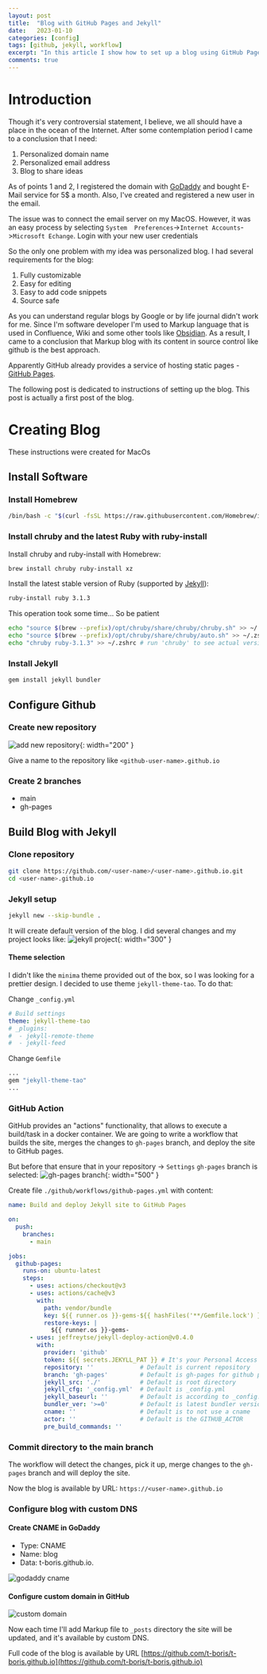```yaml
---
layout: post
title:  "Blog with GitHub Pages and Jekyll"
date:   2023-01-10
categories: [config]
tags: [github, jekyll, workflow]
excerpt: "In this article I show how to set up a blog using GitHub Pages and Jekyll tool"
comments: true
---
```


# Introduction

Though it's very controversial statement, I believe, we all should have a place in the ocean of the Internet. After 
some contemplation period I came to a conclusion that I need:
1. Personalized domain name 
2. Personalized email address 
3. Blog to share ideas

As of points 1 and 2, I registered the domain with [GoDaddy](https://account.godaddy.com/products) and bought E-Mail 
service for 5$ a month. Also, I've created and registered a new user in the email. 

The issue was to connect the email server on my MacOS. However, it was an easy process by selecting 
`System  Preferences`->`Internet Accounts`->`Microsoft Echange`. Login with your new user credentials

So the only one problem with my idea was personalized blog. I had several requirements for the blog:
1. Fully customizable 
2. Easy for editing 
3. Easy to add code snippets
4. Source safe

As you can understand regular blogs by Google or by life journal didn't work for me. Since I'm software developer I'm used 
to Markup language that is used in Confluence, Wiki and some other tools like [Obsidian](https://obsidian.md/). 
As a result, I came to a conclusion that Markup blog with its content in source control like github is the best approach.

Apparently GitHub already provides a service of hosting static pages - [GitHub Pages](https://pages.github.com/).

The following post is dedicated to instructions of setting up the blog. This post is actually a first post of the blog.

# Creating Blog

These instructions were created for MacOs

## Install Software 

### Install Homebrew

```bash
/bin/bash -c "$(curl -fsSL https://raw.githubusercontent.com/Homebrew/install/HEAD/install.sh)"
```

### Install chruby and the latest Ruby with ruby-install

Install chruby and ruby-install with Homebrew:

```bash
brew install chruby ruby-install xz
```

Install the latest stable version of Ruby (supported by [Jekyll](https://jekyllrb.com/)):
```bash
ruby-install ruby 3.1.3
```

This operation took some time... So be patient 

```bash
echo "source $(brew --prefix)/opt/chruby/share/chruby/chruby.sh" >> ~/.zshrc
echo "source $(brew --prefix)/opt/chruby/share/chruby/auto.sh" >> ~/.zshrc
echo "chruby ruby-3.1.3" >> ~/.zshrc # run 'chruby' to see actual version
```

### Install Jekyll

```bash
gem install jekyll bundler
```

## Configure Github 

### Create new repository

![add new repository](/assets/github-new-repo.png){: width="200" }

Give a name to the repository like `<github-user-name>.github.io`

### Create 2 branches 
- main 
- gh-pages

## Build Blog with Jekyll

### Clone repository 

```bash
git clone https://github.com/<user-name>/<user-name>.github.io.git
cd <user-name>.github.io
```

### Jekyll setup 

```bash
jekyll new --skip-bundle .
```

It will create default version of the blog. I did several changes and my project looks like:
![jekyll project](/assets/jekyll-project.png){: width="300" }

#### Theme selection
I didn't like the `minima` theme provided out of the box, so I was looking for a prettier design. 
I decided to use theme `jekyll-theme-tao`. To do that:

Change `_config.yml`

```yaml
# Build settings
theme: jekyll-theme-tao
# _plugins:
#  - jekyll-remote-theme
#  - jekyll-feed
```

Change `Gemfile`

```bash
...
gem "jekyll-theme-tao"
...
```

### GitHub Action 

GitHub provides an "actions" functionality, that allows to execute a build/task in a docker container. We are going to 
write a workflow that builds the site, merges the changes to `gh-pages` branch, and deploy the site to GitHub pages.

But before that ensure that in your repository -> `Settings` `gh-pages` branch is selected:
![gh-pages branch](/assets/gh-pages-branch.png){: width="500" }

Create file `./github/workflows/github-pages.yml` with content:

```yaml
name: Build and deploy Jekyll site to GitHub Pages

on:
  push:
    branches:
      - main

jobs:
  github-pages:
    runs-on: ubuntu-latest
    steps:
      - uses: actions/checkout@v3
      - uses: actions/cache@v3
        with:
          path: vendor/bundle
          key: ${{ runner.os }}-gems-${{ hashFiles('**/Gemfile.lock') }}
          restore-keys: |
            ${{ runner.os }}-gems-
      - uses: jeffreytse/jekyll-deploy-action@v0.4.0
        with:
          provider: 'github'
          token: ${{ secrets.JEKYLL_PAT }} # It's your Personal Access Token(PAT)
          repository: ''             # Default is current repository
          branch: 'gh-pages'         # Default is gh-pages for github provider
          jekyll_src: './'           # Default is root directory
          jekyll_cfg: '_config.yml'  # Default is _config.yml
          jekyll_baseurl: ''         # Default is according to _config.yml
          bundler_ver: '>=0'         # Default is latest bundler version
          cname: ''                  # Default is to not use a cname
          actor: ''                  # Default is the GITHUB_ACTOR
          pre_build_commands: ''
```

### Commit directory to the main branch 

The workflow will detect the changes, pick it up, merge changes to the `gh-pages` branch and will deploy the site. 

Now the blog is available by URL: `https://<user-name>.github.io`

### Configure blog with custom DNS

#### Create CNAME in GoDaddy 

- Type: CNAME 
- Name: blog 
- Data: t-boris.github.io.

![godaddy cname](/assets/godaddy-cname.png)

#### Configure custom domain in GitHub

![custom domain](/assets/gh-custom-domain.png)

Now each time I'll add Markup file to `_posts` directory the site will be updated, and it's available by custom DNS.

Full code of the blog is available by URL [https://github.com/t-boris/t-boris.github.io](https://github.com/t-boris/t-boris.github.io)










